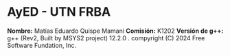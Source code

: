 # AyED - UTN FRBA

**Nombre:** Matías Eduardo Quispe Mamani 
**Comisión:** K1202 
**Versión de g++:** g++ (Rev2, Built by MSYS2 project) 12.2.0 
.                   compyright (C) 2024 Free Software Fundation, Inc.

 


